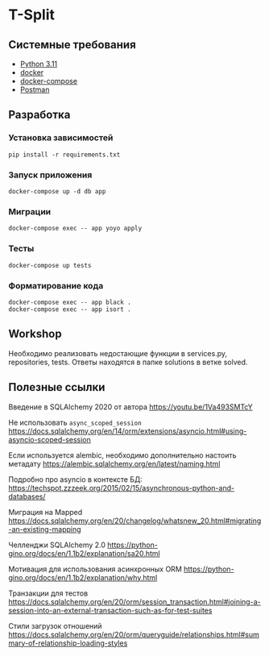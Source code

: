
# T-Split

## Системные требования
* [Python 3.11](https://www.python.org/downloads/)
* [docker](https://docs.docker.com/get-docker/)
* [docker-compose](https://docs.docker.com/compose/install/)
* [Postman](https://www.postman.com/downloads/)

## Разработка
### Установка зависимостей
```shell
pip install -r requirements.txt
```
### Запуск приложения
```shell
docker-compose up -d db app
```
### Миграции
```shell
docker-compose exec -- app yoyo apply
```
### Тесты
```shell
docker-compose up tests
```

### Форматирование кода
```shell
docker-compose exec -- app black .
docker-compose exec -- app isort .
```

## Workshop
Необходимо реализовать недостающие функции в services.py, repositories, tests. Ответы находятся в папке solutions в ветке solved.

## Полезные ссылки

Введение в SQLAlchemy 2020 от автора https://youtu.be/1Va493SMTcY

Не использовать `async_scoped_session` https://docs.sqlalchemy.org/en/14/orm/extensions/asyncio.html#using-asyncio-scoped-session

Если используется alembic, необходимо дополнительно настоить метадату https://alembic.sqlalchemy.org/en/latest/naming.html

Подробно про asyncio в контексте БД: https://techspot.zzzeek.org/2015/02/15/asynchronous-python-and-databases/

Миграция на Mapped https://docs.sqlalchemy.org/en/20/changelog/whatsnew_20.html#migrating-an-existing-mapping

Челленджи SQLAlchemy 2.0 https://python-gino.org/docs/en/1.1b2/explanation/sa20.html

Мотивация для использования асинхронных ORM https://python-gino.org/docs/en/1.1b2/explanation/why.html

Транзакции для тестов https://docs.sqlalchemy.org/en/20/orm/session_transaction.html#joining-a-session-into-an-external-transaction-such-as-for-test-suites

Стили загрузок отношений https://docs.sqlalchemy.org/en/20/orm/queryguide/relationships.html#summary-of-relationship-loading-styles
